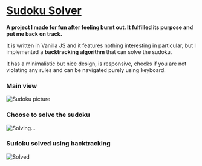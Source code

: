# [Sudoku Solver](https://pavlyuchenko.github.io/Sudoku/)

**A project I made for fun after feeling burnt out. It fulfilled its purpose and put me back on track.**

It is written in Vanilla JS and it features nothing interesting in particular, but I implemented a **backtracking algorithm** that can solve the sudoku.

It has a minimalistic but nice design, is responsive, checks if you are not violating any rules and can be navigated purely using keyboard.

### Main view
![Sudoku picture](https://user-images.githubusercontent.com/28483030/192085063-5eeadca8-2851-4649-9499-2922b3589a8f.png)
### Choose to solve the sudoku
![Solving...](https://user-images.githubusercontent.com/28483030/192085080-09286e7a-e565-42d3-963e-2c8993bfcf99.png)
### Sudoku solved using backtracking
![Solved](https://user-images.githubusercontent.com/28483030/192085085-3c65593d-10d4-4d05-9929-38314a82094c.png)
